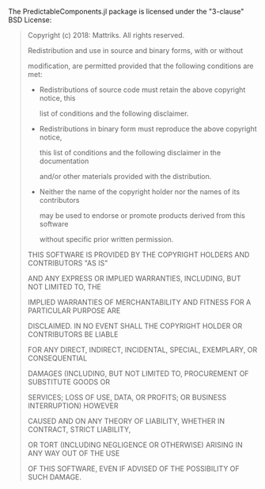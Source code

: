 The PredictableComponents.jl package is licensed under the "3-clause" BSD License:

> Copyright (c) 2018: Mattriks.
> All rights reserved.
>
>
>
> Redistribution and use in source and binary forms, with or without
>
> modification, are permitted provided that the following conditions are met:
>
>
>
> * Redistributions of source code must retain the above copyright notice, this
>
>   list of conditions and the following disclaimer.
>
>
>
> * Redistributions in binary form must reproduce the above copyright notice,
>
>   this list of conditions and the following disclaimer in the documentation
>
>   and/or other materials provided with the distribution.
>
>
>
> * Neither the name of the copyright holder nor the names of its contributors
>
>    may be used to endorse or promote products derived from this software
>
>    without specific prior written permission.
>
>
> THIS SOFTWARE IS PROVIDED BY THE COPYRIGHT HOLDERS AND CONTRIBUTORS "AS IS"
>
> AND ANY EXPRESS OR IMPLIED WARRANTIES, INCLUDING, BUT NOT LIMITED TO, THE
>
> IMPLIED WARRANTIES OF MERCHANTABILITY AND FITNESS FOR A PARTICULAR PURPOSE ARE
>
> DISCLAIMED. IN NO EVENT SHALL THE COPYRIGHT HOLDER OR CONTRIBUTORS BE LIABLE
>
> FOR ANY DIRECT, INDIRECT, INCIDENTAL, SPECIAL, EXEMPLARY, OR CONSEQUENTIAL
>
> DAMAGES (INCLUDING, BUT NOT LIMITED TO, PROCUREMENT OF SUBSTITUTE GOODS OR
>
> SERVICES; LOSS OF USE, DATA, OR PROFITS; OR BUSINESS INTERRUPTION) HOWEVER
>
> CAUSED AND ON ANY THEORY OF LIABILITY, WHETHER IN CONTRACT, STRICT LIABILITY,
>
> OR TORT (INCLUDING NEGLIGENCE OR OTHERWISE) ARISING IN ANY WAY OUT OF THE USE
>
> OF THIS SOFTWARE, EVEN IF ADVISED OF THE POSSIBILITY OF SUCH DAMAGE.
>
>
